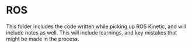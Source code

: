 # ROS

This folder includes the code written while picking up ROS Kinetic, and will include notes as well. This will include learnings, and key mistakes that might be made in the process.
